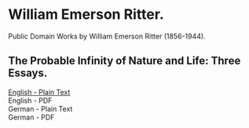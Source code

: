 # William Emerson Ritter.

Public Domain Works by William Emerson Ritter (1856-1944).

## The Probable Infinity of Nature and Life: Three Essays.

[English - Plain Text](probable-infinity-nature-life/full-text-english.md)  
English - PDF  
German - Plain Text  
German - PDF  
